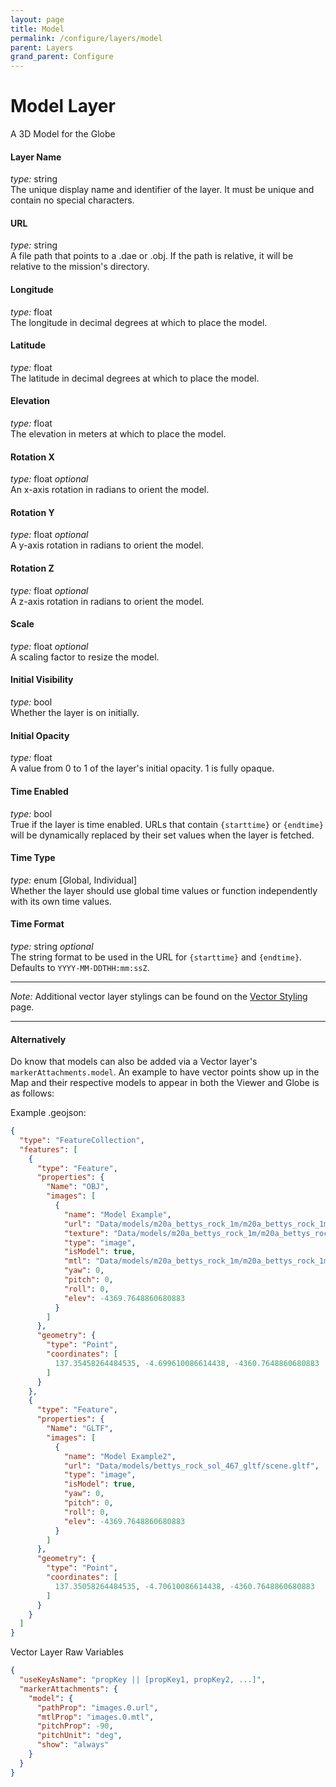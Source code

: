 ```yaml
---
layout: page
title: Model
permalink: /configure/layers/model
parent: Layers
grand_parent: Configure
---
```


# Model Layer

A 3D Model for the Globe

#### Layer Name

_type:_ string  
The unique display name and identifier of the layer. It must be unique and contain no special characters.

#### URL

_type:_ string  
A file path that points to a .dae or .obj. If the path is relative, it will be relative to the mission's directory.

#### Longitude

_type:_ float  
The longitude in decimal degrees at which to place the model.

#### Latitude

_type:_ float  
The latitude in decimal degrees at which to place the model.

#### Elevation

_type:_ float  
The elevation in meters at which to place the model.

#### Rotation X

_type:_ float _optional_  
An x-axis rotation in radians to orient the model.

#### Rotation Y

_type:_ float _optional_  
A y-axis rotation in radians to orient the model.

#### Rotation Z

_type:_ float _optional_  
A z-axis rotation in radians to orient the model.

#### Scale

_type:_ float _optional_  
A scaling factor to resize the model.

#### Initial Visibility

_type:_ bool  
Whether the layer is on initially.

#### Initial Opacity

_type:_ float  
A value from 0 to 1 of the layer's initial opacity. 1 is fully opaque.

#### Time Enabled

_type:_ bool  
True if the layer is time enabled. URLs that contain `{starttime}` or `{endtime}` will be dynamically replaced by their set values when the layer is fetched.

#### Time Type

_type:_ enum [Global, Individual]  
Whether the layer should use global time values or function independently with its own time values.

#### Time Format

_type:_ string _optional_  
The string format to be used in the URL for `{starttime}` and `{endtime}`. Defaults to `YYYY-MM-DDTHH:mm:ssZ`.

---

_Note:_ Additional vector layer stylings can be found on the [Vector Styling](/MMGIS/configure/formats/vector-styling) page.

---

#### Alternatively

Do know that models can also be added via a Vector layer's `markerAttachments.model`. An example to have vector points show up in the Map and their respective models to appear in both the Viewer and Globe is as follows:

Example .geojson:

```json
{
  "type": "FeatureCollection",
  "features": [
    {
      "type": "Feature",
      "properties": {
        "Name": "OBJ",
        "images": [
          {
            "name": "Model Example",
            "url": "Data/models/m20a_bettys_rock_1m/m20a_bettys_rock_1m_centered.obj",
            "texture": "Data/models/m20a_bettys_rock_1m/m20a_bettys_rock.jpg",
            "type": "image",
            "isModel": true,
            "mtl": "Data/models/m20a_bettys_rock_1m/m20a_bettys_rock_1m_centered.mtl",
            "yaw": 0,
            "pitch": 0,
            "roll": 0,
            "elev": -4369.7648860680883
          }
        ]
      },
      "geometry": {
        "type": "Point",
        "coordinates": [
          137.35458264484535, -4.699610086614438, -4360.7648860680883
        ]
      }
    },
    {
      "type": "Feature",
      "properties": {
        "Name": "GLTF",
        "images": [
          {
            "name": "Model Example2",
            "url": "Data/models/bettys_rock_sol_467_gltf/scene.gltf",
            "type": "image",
            "isModel": true,
            "yaw": 0,
            "pitch": 0,
            "roll": 0,
            "elev": -4369.7648860680883
          }
        ]
      },
      "geometry": {
        "type": "Point",
        "coordinates": [
          137.35058264484535, -4.70610086614438, -4360.7648860680883
        ]
      }
    }
  ]
}
```

Vector Layer Raw Variables

```json
{
  "useKeyAsName": "propKey || [propKey1, propKey2, ...]",
  "markerAttachments": {
    "model": {
      "pathProp": "images.0.url",
      "mtlProp": "images.0.mtl",
      "pitchProp": -90,
      "pitchUnit": "deg",
      "show": "always"
    }
  }
}
```
